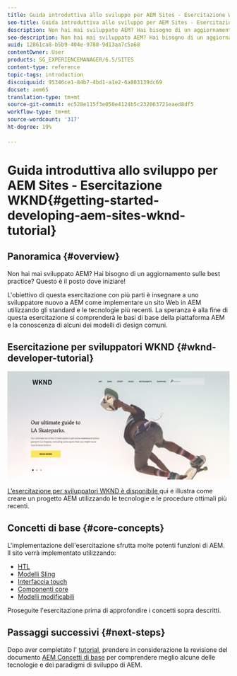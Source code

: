 ```yaml
---
title: Guida introduttiva allo sviluppo per AEM Sites - Esercitazione WKND
seo-title: Guida introduttiva allo sviluppo per AEM Sites - Esercitazione WKND
description: Non hai mai sviluppato AEM? Hai bisogno di un aggiornamento sulle best practice? Questo è il posto dove iniziare! L'obiettivo di questa esercitazione con più parti è insegnare a uno sviluppatore nuovo a AEM come implementare un sito Web in AEM utilizzando gli standard e le tecnologie più recenti.
seo-description: Non hai mai sviluppato AEM? Hai bisogno di un aggiornamento sulle best practice? Questo è il posto dove iniziare! L'obiettivo di questa esercitazione con più parti è insegnare a uno sviluppatore nuovo a AEM come implementare un sito Web in AEM utilizzando gli standard e le tecnologie più recenti.
uuid: 12861ca8-b5b9-404e-9788-9d13aa7c5a68
contentOwner: User
products: SG_EXPERIENCEMANAGER/6.5/SITES
content-type: reference
topic-tags: introduction
discoiquuid: 95346ce1-84b7-4bd1-a1e2-6a803139dc69
docset: aem65
translation-type: tm+mt
source-git-commit: ec528e115f3e050e4124b5c232063721eaed8df5
workflow-type: tm+mt
source-wordcount: '317'
ht-degree: 19%

---
```



# Guida introduttiva allo sviluppo per AEM Sites - Esercitazione WKND{#getting-started-developing-aem-sites-wknd-tutorial}

## Panoramica {#overview}

Non hai mai sviluppato AEM? Hai bisogno di un aggiornamento sulle best practice? Questo è il posto dove iniziare!

L&#39;obiettivo di questa esercitazione con più parti è insegnare a uno sviluppatore nuovo a AEM come implementare un sito Web in AEM utilizzando gli standard e le tecnologie più recenti. La speranza è alla fine di questa esercitazione si comprenderà le basi di base della piattaforma AEM e la conoscenza di alcuni dei modelli di design comuni.

## Esercitazione per sviluppatori WKND {#wknd-developer-tutorial}

![WKND](assets/screen_shot_2018-11-23at152453.png)

[L’esercitazione per sviluppatori WKND è disponibile ](https://docs.adobe.com/content/help/en/experience-manager-learn/getting-started-wknd-tutorial-develop/overview.html) qui e illustra come creare un progetto AEM utilizzando le tecnologie e le procedure ottimali più recenti.

## Concetti di base {#core-concepts}

L&#39;implementazione dell&#39;esercitazione sfrutta molte potenti funzioni di AEM. Il sito verrà implementato utilizzando:

* [HTL](https://docs.adobe.com/content/help/it-IT/experience-manager-htl/using/overview.html)
* [Modelli Sling](https://sling.apache.org/documentation/bundles/models.html)
* [Interfaccia touch](/help/sites-developing/touch-ui-concepts.md)
* [Componenti core](https://docs.adobe.com/content/help/it-IT/experience-manager-core-components/using/introduction.html)
* [Modelli modificabili](/help/sites-developing/page-templates-editable.md)

Proseguite l&#39;esercitazione prima di approfondire i concetti sopra descritti.

## Passaggi successivi {#next-steps}

Dopo aver completato l&#39; [tutorial](https://helpx.adobe.com/experience-manager/kt/sites/using/getting-started-wknd-tutorial-develop.html), prendere in considerazione la revisione del documento [AEM Concetti di base](/help/sites-developing/the-basics.md) per comprendere meglio alcune delle tecnologie e dei paradigmi di sviluppo di AEM.

